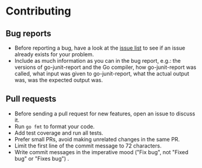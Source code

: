 # Contributing

## Bug reports

- Before reporting a bug, have a look at the [issue
  list](https://github.com/kevinxw/go-junit-report/issues) to see if an issue
  already exists for your problem.
- Include as much information as you can in the bug report, e.g.: the versions
  of go-junit-report and the Go compiler, how go-junit-report was called, what
  input was given to go-junit-report, what the actual output was, was the
  expected output was.

## Pull requests

- Before sending a pull request for new features, open an issue to discuss it.
- Run `go fmt` to format your code.
- Add test coverage and run all tests.
- Prefer small PRs, avoid making unrelated changes in the same PR.
- Limit the first line of the commit message to 72 characters.
- Write commit messages in the imperative mood ("Fix bug", not "Fixed bug" or
  "Fixes bug") .
